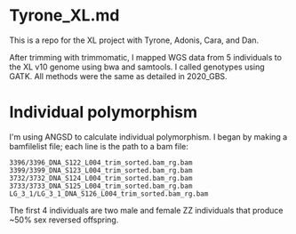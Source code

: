 # Tyrone_XL.md

This is a repo for the XL project with Tyrone, Adonis, Cara, and Dan.

After trimming with trimmomatic, I mapped WGS data from 5 individuals to the XL v10 genome using bwa and samtools.  I called genotypes using GATK.  All methods were the same as detailed in 2020_GBS.

# Individual polymorphism

I'm using ANGSD to calculate individual polymorphism.  I began by making a bamfilelist file; each line is the path to a bam file:
```
3396/3396_DNA_S122_L004_trim_sorted.bam_rg.bam
3399/3399_DNA_S123_L004_trim_sorted.bam_rg.bam
3732/3732_DNA_S124_L004_trim_sorted.bam_rg.bam
3733/3733_DNA_S125_L004_trim_sorted.bam_rg.bam
LG_3_1/LG_3_1_DNA_S126_L004_trim_sorted.bam_rg.bam
```
The first 4 individuals are two male and female ZZ individuals that produce ~50% sex reversed offspring.
